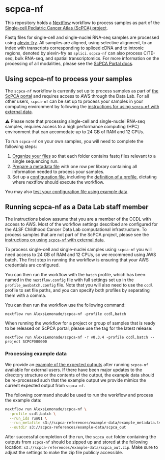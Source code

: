 # scpca-nf

This repository holds a [Nextflow](https://www.nextflow.io) workflow to process samples as part of the [Single-cell Pediatric Cancer Atlas (ScPCA) project](https://scpca.alexslemonade.org/).

Fastq files for single-cell and single-nuclei RNA-seq samples are processed using [alevin-fry](https://alevin-fry.readthedocs.io/en/latest/).
All samples are aligned, using selective alignment, to an index with transcripts corresponding to spliced cDNA and to intronic regions, denoted by alevin-fry as `splici`.
`scpca-nf` can also process CITE-seq, bulk RNA-seq, and spatial transcriptomics.
For more information on the processing of all modalities, please see the [ScPCA Portal docs](https://scpca.readthedocs.io/en/latest/).

## Using scpca-nf to process your samples

The `scpca-nf` workflow is currently set up to process samples as part of [the ScPCA portal](https://scpca.alexslemonade.org/) and requires access to AWS through the Data Lab.
For all other users, `scpca-nf` can be set up to process your samples in your computing environment by following the [instructions for using `scpca-nf` with external data](external-data-instructions.md).

:warning: Please note that processing single-cell and single-nuclei RNA-seq samples, requires access to a high performance computing (HPC) environment that can accomodate up to 24 GB of RAM and 12 CPUs.

To run `scpca-nf` on your own samples, you will need to complete the following steps:

1. [Organize your files](./external-data-instructions.md#file-organization) so that each folder contains fastq files relevant to a single sequencing run.
2. [Prepare a metadata file](./external-data-instructions.md#prepare-the-metadata-file) with one row per library containing all information needed to process your samples.
3. Set up a [configuration file](./external-data-instructions.md#configuration-files), including the [definition of a profile](./external-data-instructions.md#setting-up-a-profile-in-the-configuration-file), dictating where nextflow should execute the workflow.

You may also [test your configuration file using example data](examples/README.md).

## Running scpca-nf as a Data Lab staff member

The instructions below assume that you are a member of the CCDL with access to AWS.
Most of the workflow settings described are configured for the ALSF Childhood Cancer Data Lab computational infrastructure.
To process samples that are not part of the ScPCA project, please see the [instructions on using `scpca-nf` with external data](external-data-instructions.md).

To process single-cell and single-nuclei samples using `scpca-nf` you will need access to 24 GB of RAM and 12 CPUs, so we recommend using AWS batch.
The first step in running the workflow is ensuring that your AWS credentials are configured.

You can then run the workflow with the `batch` profile, which has been named in the `nextflow.config` file with full settings set up in the `profile_awsbatch.config` file.
Note that you will also need to use the `ccdl` profile to set file paths, and you can specify both profiles by separating them with a comma.

You can then run the workflow use the following command:

```
nextflow run AlexsLemonade/scpca-nf -profile ccdl,batch
```

When running the workflow for a project or group of samples that is ready to be released on ScPCA portal, please use the tag for the latest release:

```
nextflow run AlexsLemonade/scpca-nf -r v0.3.4 -profile ccdl,batch --project SCPCP000000
```

### Processing example data

We provide an [example of the expected outputs](./examples/README.md#example-output) after running `scpca-nf` available for external users.
If there have been major updates to the directory structure or the contents of the output, the example data should be re-processed such that the example output we provide mimics the current expected output from `scpca-nf`.

The following command should be used to run the workflow and process the example data:

```sh
nextflow run AlexsLemonade/scpca-nf \
  -profile ccdl,batch \
  --run_ids run01 \
  --run_metafile s3://scpca-references/example-data/example_metadata.tsv \
  --outdir s3://scpca-references/example-data/scpca_out
```

After successful completion of the run, the `scpca_out` folder containing the outputs from `scpca-nf` should be zipped up and stored at the following location: `s3://scpca-references/example-data/scpca_out.zip`.
Make sure to adjust the settings to make the zip file publicly accessible.
